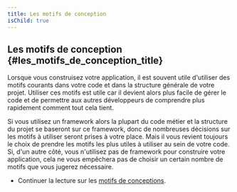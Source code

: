 ```yaml
---
title: Les motifs de conception
isChild: true
---
```



## Les motifs de conception {#les_motifs_de_conception_title}

Lorsque vous construisez votre application, il est souvent utile d'utiliser des motifs courants dans votre code et dans 
la structure générale de votre projet. Utiliser ces motifs est utile car il devient alors plus facile de gérer le code 
et de permettre aux autres développeurs de comprendre plus rapidement comment tout cela tient.

Si vous utilisez un framework alors la plupart du code métier et la structure du projet se baseront sur ce framework, 
donc de nombreuses décisions sur les motifs à utiliser seront prises à votre place. Mais il vous revient toujours le 
choix de prendre les motifs les plus utiles à utiliser au sein de votre code. Si, d'un autre côté, vous n'utilisez pas 
de framework pour construire votre application, cela ne vous empêchera pas de choisir un certain nombre de motifs que 
vous jugerez nécessaire.

* Continuer la lecture sur les [motifs de conceptions](/php-the-right-way/pages/Design-Patterns.html).
